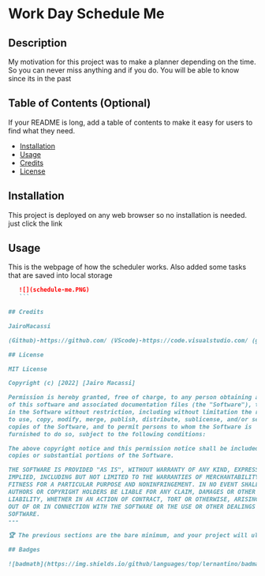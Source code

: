 # Work Day Schedule Me

## Description

My motivation for this project was to make a planner depending on the time. So you can never miss anything and if you do. You will be able to know since its in the past

## Table of Contents (Optional)

If your README is long, add a table of contents to make it easy for users to find what they need.

- [Installation](#installation)
- [Usage](#usage)
- [Credits](#credits)
- [License](#license)

## Installation

This project is deployed on any web browser so no installation is needed. just click the link

## Usage

This is the webpage of how the scheduler works. Also added some tasks that are saved into local storage

 ```md
    ![](schedule-me.PNG)
    ```
  
## Credits

JairoMacassi

(Github)-https://github.com/ (VScode)-https://code.visualstudio.com/ (google)-https://www.google.com/ (w3school)-https://www.w3schools.com/

## License

MIT License

Copyright (c) [2022] [Jairo Macassi]

Permission is hereby granted, free of charge, to any person obtaining a copy
of this software and associated documentation files (the "Software"), to deal
in the Software without restriction, including without limitation the rights
to use, copy, modify, merge, publish, distribute, sublicense, and/or sell
copies of the Software, and to permit persons to whom the Software is
furnished to do so, subject to the following conditions:

The above copyright notice and this permission notice shall be included in all
copies or substantial portions of the Software.

THE SOFTWARE IS PROVIDED "AS IS", WITHOUT WARRANTY OF ANY KIND, EXPRESS OR
IMPLIED, INCLUDING BUT NOT LIMITED TO THE WARRANTIES OF MERCHANTABILITY,
FITNESS FOR A PARTICULAR PURPOSE AND NONINFRINGEMENT. IN NO EVENT SHALL THE
AUTHORS OR COPYRIGHT HOLDERS BE LIABLE FOR ANY CLAIM, DAMAGES OR OTHER
LIABILITY, WHETHER IN AN ACTION OF CONTRACT, TORT OR OTHERWISE, ARISING FROM,
OUT OF OR IN CONNECTION WITH THE SOFTWARE OR THE USE OR OTHER DEALINGS IN THE
SOFTWARE.
---

🏆 The previous sections are the bare minimum, and your project will ultimately determine the content of this document. You might also want to consider adding the following sections.

## Badges

![badmath](https://img.shields.io/github/languages/top/lernantino/badmath)

